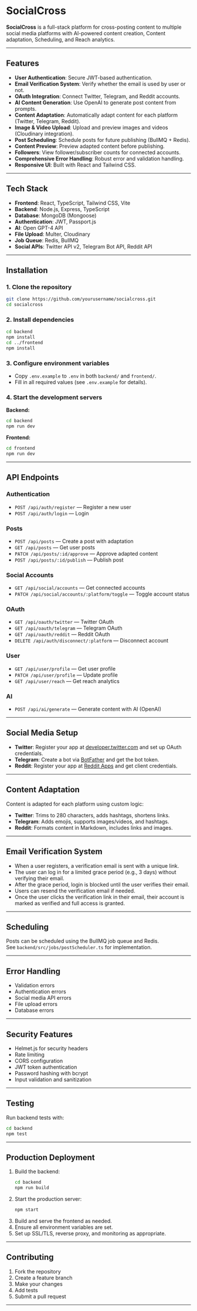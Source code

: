 # SocialCross

**SocialCross** is a full-stack platform for cross-posting content to multiple social media platforms with AI-powered content creation, Content adaptation, Scheduling, and Reach analytics.

---

## Features

- **User Authentication**: Secure JWT-based authentication.
- **Email Verification System**: Verify whether the email is used by user or not.
- **OAuth Integration**: Connect Twitter, Telegram, and Reddit accounts.
- **AI Content Generation**: Use OpenAI to generate post content from prompts.
- **Content Adaptation**: Automatically adapt content for each platform (Twitter, Telegram, Reddit).
- **Image & Video Upload**: Upload and preview images and videos (Cloudinary integration).
- **Post Scheduling**: Schedule posts for future publishing (BullMQ + Redis).
- **Content Preview**: Preview adapted content before publishing.
- **Followers**: View follower/subscriber counts for connected accounts.
- **Comprehensive Error Handling**: Robust error and validation handling.
- **Responsive UI**: Built with React and Tailwind CSS.

---

## Tech Stack

- **Frontend**: React, TypeScript, Tailwind CSS, Vite
- **Backend**: Node.js, Express, TypeScript
- **Database**: MongoDB (Mongoose)
- **Authentication**: JWT, Passport.js
- **AI**: Open GPT-4 API
- **File Upload**: Multer, Cloudinary
- **Job Queue**: Redis, BullMQ
- **Social APIs**: Twitter API v2, Telegram Bot API, Reddit API

---

## Installation

### 1. Clone the repository

```bash
git clone https://github.com/yourusername/socialcross.git
cd socialcross
```

### 2. Install dependencies

```bash
cd backend
npm install
cd ../frontend
npm install
```

### 3. Configure environment variables

- Copy `.env.example` to `.env` in both `backend/` and `frontend/`.
- Fill in all required values (see `.env.example` for details).

### 4. Start the development servers

**Backend:**
```bash
cd backend
npm run dev
```

**Frontend:**
```bash
cd frontend
npm run dev
```

---

## API Endpoints

### Authentication
- `POST /api/auth/register` — Register a new user
- `POST /api/auth/login` — Login

### Posts
- `POST /api/posts` — Create a post with adaptation
- `GET /api/posts` — Get user posts
- `PATCH /api/posts/:id/approve` — Approve adapted content
- `POST /api/posts/:id/publish` — Publish post

### Social Accounts
- `GET /api/social/accounts` — Get connected accounts
- `PATCH /api/social/accounts/:platform/toggle` — Toggle account status

### OAuth
- `GET /api/oauth/twitter` — Twitter OAuth
- `GET /api/oauth/telegram` — Telegram OAuth
- `GET /api/oauth/reddit` — Reddit OAuth
- `DELETE /api/auth/disconnect/:platform` — Disconnect account

### User
- `GET /api/user/profile` — Get user profile
- `PATCH /api/user/profile` — Update profile
- `GET /api/user/reach` — Get reach analytics

### AI
- `POST /api/ai/generate` — Generate content with AI (OpenAI)

---

## Social Media Setup

- **Twitter**: Register your app at [developer.twitter.com](https://developer.twitter.com/) and set up OAuth credentials.
- **Telegram**: Create a bot via [BotFather](https://core.telegram.org/bots#botfather) and get the bot token.
- **Reddit**: Register your app at [Reddit Apps](https://www.reddit.com/prefs/apps) and get client credentials.

---

## Content Adaptation

Content is adapted for each platform using custom logic:
- **Twitter**: Trims to 280 characters, adds hashtags, shortens links.
- **Telegram**: Adds emojis, supports images/videos, and hashtags.
- **Reddit**: Formats content in Markdown, includes links and images.

---

## Email Verification System

- When a user registers, a verification email is sent with a unique link.
- The user can log in for a limited grace period (e.g., 3 days) without verifying their email.
- After the grace period, login is blocked until the user verifies their email.
- Users can resend the verification email if needed.
- Once the user clicks the verification link in their email, their account is marked as verified and full access is granted.

---

## Scheduling

Posts can be scheduled using the BullMQ job queue and Redis.  
See `backend/src/jobs/postScheduler.ts` for implementation.

---

## Error Handling

- Validation errors
- Authentication errors
- Social media API errors
- File upload errors
- Database errors

---

## Security Features

- Helmet.js for security headers
- Rate limiting
- CORS configuration
- JWT token authentication
- Password hashing with bcrypt
- Input validation and sanitization

---

## Testing

Run backend tests with:
```bash
cd backend
npm test
```

---

## Production Deployment

1. Build the backend:
   ```bash
   cd backend
   npm run build
   ```
2. Start the production server:
   ```bash
   npm start
   ```
3. Build and serve the frontend as needed.
4. Ensure all environment variables are set.
5. Set up SSL/TLS, reverse proxy, and monitoring as appropriate.

---

## Contributing

1. Fork the repository
2. Create a feature branch
3. Make your changes
4. Add tests
5. Submit a pull request

---
